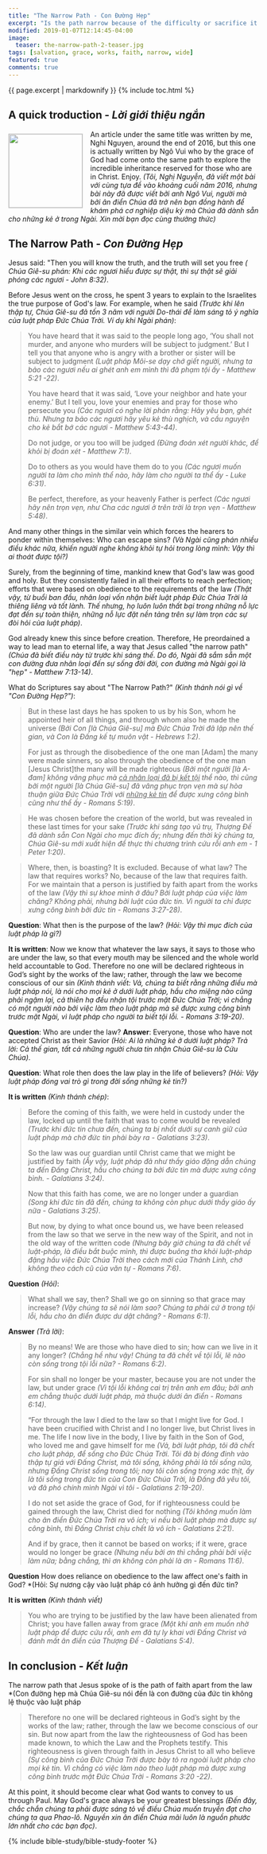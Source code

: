 ```yaml
---
title: "The Narrow Path - Con Đường Hẹp"
excerpt: "Is the path narrow because of the difficulty or sacrifice it asks of its followers? Or it is only so because of the very narrowness of its definition? <i>(Phải chăng đường hẹp vì những khó khăn và hy sinh mà người theo phải chịu? Hoặc chỉ là hẹp về định nghĩa của nó?)</i>"
modified: 2019-01-07T12:14:45-04:00
image:
  teaser: the-narrow-path-2-teaser.jpg
tags: [salvation, grace, works, faith, narrow, wide]
featured: true
comments: true
---
```

{{ page.excerpt | markdownify }}
{% include toc.html %}
<!--a href="{{ site.url }}{% post_url articles-viet/2018-12-05-Awake-O-Sleeper-Viet %}"><em>(Bấm vào đây để đọc tiếng Việt)</em></a-->

## A quick troduction - *Lời giới thiệu ngắn*

<img alt src="{{ site.url }}/assets/images/the-narrow-path-2-teaser.jpg" style="border: 1px solid #cccccc; margin: 7px 15px 0px 0px; max-width: 100%; height: 148px; padding: 0px; float: left;">

An article under the same title was written by me, Nghi Nguyen, around the end of 2016, but this one is actually written by Ngô Vui who by the grace of God had come onto the same path to explore the incredible inheritance reserved for those who are in Christ. Enjoy. *(Tôi, Nghị Nguyễn, đã viết một bài với cùng tựa đề vào khoảng cuối năm 2016, nhưng bài này đã được viết bởi anh Ngô Vui, người mà bởi ân điển Chúa đã trở nên bạn đồng hành để khám phá cơ nghiệp diệu kỳ mà Chúa đã dành sẵn cho những kẻ ở trong Ngài. Xin mời bạn đọc cùng thưởng thức)*

## The Narrow Path - *Con Đường Hẹp*

Jesus said: "Then you will know the truth, and the truth will set you free *( Chúa Giê-su phán: Khi các ngươi hiểu được sự thật, thì sự thật sẽ giải phóng các ngươi - John 8:32)*.

Before Jesus went on the cross, he spent 3 years to explain to the Israelites the true purpose of God's law. For example, when he said *(Trước khi lên thập tự, Chúa Giê-su đã tốn 3 năm với người Do-thái để làm sáng tỏ ý nghĩa của luật pháp Đức Chúa Trời. Ví dụ khi Ngài phán)*:

> You have heard that it was said to the people long ago, ‘You shall not murder, and anyone who murders will be subject to judgment.’ But I tell you that anyone who is angry with a brother or sister will be subject to judgment *(Luật pháp Môi-se dạy chớ giết người, nhưng ta bảo các ngươi nếu ai ghét anh em mình thì đã phạm tội ấy - Matthew 5:21 -22)*.
>
> You have heard that it was said, ‘Love your neighbor and hate your enemy.’  But I tell you, love your enemies and pray for those who persecute you *(Các ngươi có nghe lời phán rằng: Hãy yêu bạn, ghét thù. Nhưng ta bảo các ngươi hãy yêu kẻ thù nghịch, và cầu nguyện cho kẻ bắt bớ các ngươi - Matthew 5:43-44)*.
>
> Do not judge, or you too will be judged *(Đừng đoán xét người khác, để khỏi bị đoán xét - Matthew 7:1)*.
>
> Do to others as you would have them do to you *(Các ngươi muốn người ta làm cho mình thể nào, hãy làm cho người ta thể ấy - Luke 6:31)*.
>
> Be perfect, therefore, as your heavenly Father is perfect *(Các ngươi hãy nên trọn vẹn, như Cha các ngươi ở trên trời là trọn vẹn - Matthew 5:48)*.

And many other things in the similar vein which forces the hearers to ponder within themselves: Who can escape sins? *(Và Ngài cũng phán nhiều điều khác nữa, khiến người nghe không khỏi tự hỏi trong lòng mình: Vậy thì ai thoát được tội?)*

Surely, from the beginning of time, mankind knew that God's law was good and holy. But they consistently failed in all their efforts to reach perfection; efforts that were based on obedience to the requirements of the law *(Thật vậy, từ buổi ban đầu, nhân loại vốn nhận biết luật pháp Đức Chúa Trời là thiêng liêng và tốt lành. Thế nhưng, họ luôn luôn thất bại trong những nỗ lực đạt đến sự toàn thiện, những nỗ lực đặt nền tảng trên sự làm trọn các sự đòi hỏi của luật pháp)*.

God already knew this since before creation. Therefore, He preordained a way to lead man to eternal life, a way that Jesus called "the narrow path" *(Chúa đã biết điều này từ trước khi sáng thế. Do đó, Ngài đã sắm sẵn một con đường đưa nhân loại đến sự sống đời đời,  con đường mà Ngài gọi là "hẹp" - Matthew 7:13-14)*.

What do Scriptures say about "The Narrow Path?" *(Kinh thánh nói gì về "Con Đường Hẹp?")*:

> But in these last days he has spoken to us by his Son, whom he appointed heir of all things, and through whom also he made the universe *(Bởi Con [là Chúa Giê-su] mà Đức Chúa Trời đã lập nên thế gian, và Con là Đấng kế tự muôn vật - Hebrews 1:2)*.
>
> For just as through the disobedience of the one man [Adam] the many were made sinners, so also through the obedience of the one man [Jesus Christ]the many will be made righteous *(Bởi một người [là A-đam] không vâng phục mà <u>cả nhân loại đã bị kết tội</u> thể nào, thì cũng bởi một người [là Chúa Giê-su] đã vâng phục trọn vẹn mà sự hòa thuận giữa Đức Chúa Trời với <u>những kẻ tin</u> để được xưng công bình cũng như thể ấy - Romans 5:19)*.

>
> He was chosen before the creation of the world, but was revealed in these last times for your sake *(Trước khi sáng tạo vũ trụ, Thượng Đế đã dành sẵn Con Ngài cho mục đích ấy; nhưng đến thời kỳ chúng ta, Chúa Giê-su mới xuất hiện để thực thi chương trình cứu rỗi anh em - 1 Peter 1:20)*.

>
> Where, then, is boasting? It is excluded. Because of what law? The law that requires works? No, because of the law that requires faith. For we maintain that a person is justified by faith apart from the works of the law *(Vậy thì sự khoe mình ở đâu? Bởi luật pháp của việc làm chăng? Không phải, nhưng bởi luật của đức tin. Vì người ta chỉ được xưng công bình bởi đức tin - Romans 3:27-28)*.

**Question**: What then is the purpose of the law? *(Hỏi: Vậy thì mục đích của luật pháp là gì?)*

**It is written**: Now we know that whatever the law says, it says to those who are under the law, so that every mouth may be silenced and the whole world held accountable to God. Therefore no one will be declared righteous in God’s sight by the works of the law; rather, through the law we become conscious of our sin *(Kinh thánh viết:  Vả, chúng ta biết rằng những điều mà luật pháp nói, là nói cho mọi kẻ ở dưới luật pháp, hầu cho miệng nào cũng phải ngậm lại, cả thiên hạ đều nhận tội trước mặt Đức Chúa Trời; vì chẳng có một người nào bởi việc làm theo luật pháp mà sẽ được xưng công bình trước mặt Ngài, vì luật pháp cho người ta biết tội lỗi. - Romans 3:19-20)*.

**Question**: Who are under the law? **Answer**: Everyone, those who have not accepted Christ as their Savior *(Hỏi: Ai là những kẻ ở dưới luật pháp? Trả lời: Cả thế gian, tất cả những người chưa tin nhận Chúa Giê-su là Cứu Chúa)*.

**Question**: What role then does the law play in the life of believers? *(Hỏi: Vậy luật pháp đóng vai trò gì  trong đời sống những kẻ tin?)*

**It is written** *(Kinh thánh chép)*:  

> Before the coming of this faith, we were held in custody under the law, locked up until the faith that was to come would be revealed *(Trước khi đức tin chưa đến, chúng ta bị nhốt dưới sự canh giữ của luật pháp mà chờ đức tin phải bày ra - Galatians 3:23)*.
>
> So the law was our guardian until Christ came that we might be justified by faith *(Ấy vậy, luật pháp đã như thầy giáo đặng dẫn chúng ta đến Đấng Christ, hầu cho chúng ta bởi đức tin mà được xưng công bình. - Galatians 3:24)*.  
>
> Now that this faith has come, we are no longer under a guardian *(Song khi đức tin đã đến, chúng ta không còn phục dưới thầy giáo ấy nữa - Galatians 3:25)*.
>
> But now, by dying to what once bound us, we have been released from the law so that we serve in the new way of the Spirit, and not in the old way of the written code *(Nhưng bây giờ chúng ta đã chết về luật-pháp, là điều bắt buộc mình, thì được buông tha khỏi luật-pháp đặng hầu việc Ðức Chúa Trời theo cách mới của Thánh Linh, chớ không theo cách cũ của văn tự - Romans 7:6)*.

**Question** *(Hỏi)*:

> What shall we say, then? Shall we go on sinning so that grace may increase? *(Vậy chúng ta sẽ nói làm sao? Chúng ta phải cứ ở trong tội lỗi, hầu cho ân điển được dư dật chăng? - Romans 6:1)*.

**Answer** *(Trả lời)*:

> By no means! We are those who have died to sin; how can we live in it any longer? *(Chẳng hề như vậy! Chúng ta đã chết về tội lỗi, lẽ nào còn sống trong tội lỗi nữa? - Romans 6:2)*.
>
> For sin shall no longer be your master, because you are not under the law, but under grace *(Vì tội lỗi không cai trị trên anh em đâu; bởi anh em chẳng thuộc dưới luật pháp, mà thuộc dưới ân điển - Romans 6:14)*.
>
> “For through the law I died to the law so that I might live for God. I have been crucified with Christ and I no longer live, but Christ lives in me. The life I now live in the body, I live by faith in the Son of God, who loved me and gave himself for me *(Vả, bởi luật pháp, tôi đã chết cho luật pháp, để sống cho Đức Chúa Trời. Tôi đã bị đóng đinh vào thập tự giá với Đấng Christ, mà tôi sống, không phải là tôi sống nữa, nhưng Đấng Christ sống trong tôi; nay tôi còn sống trong xác thịt, ấy là tôi sống trong đức tin của Con Đức Chúa Trời, là Đấng đã yêu tôi, và đã phó chính mình Ngài vì tôi - Galatians 2:19-20)*.
>
> I do not set aside the grace of God, for if righteousness could be gained through the law, Christ died for nothing *(Tôi không muốn làm cho ân điển Đức Chúa Trời ra vô ích; vì nếu bởi luật pháp mà được sự công bình, thì Đấng Christ chịu chết là vô ích - Galatians 2:21)*.
>
> And if by grace, then it cannot be based on works; if it were, grace would no longer be grace *(Nhưng nếu bởi ơn thì chẳng phải bởi việc làm nữa; bằng chẳng, thì ơn không còn phải là ơn - Romans 11:6)*.

**Question** How does reliance on obedience to the law affect one's faith in God? *(Hỏi: Sự nương cậy vào luật pháp có ảnh hưởng gì đến đức tin?

**It is written** *(Kinh thánh viết)*

> You who are trying to be justified by the law have been alienated from Christ; you have fallen away from grace *(Một khi anh em muốn nhờ luật pháp để được cứu rỗi, anh em đã tự ly khai với Đấng Christ và đánh mất ân điển của Thượng Đế - Galatians 5:4)*.

## In conclusion - *Kết luận* 

The narrow path that Jesus spoke of is the path of faith apart from the law *(Con đường hẹp mà Chúa Giê-su nói đến là con đường của đức tin không lệ thuộc vào luật pháp
  
> Therefore no one will be declared righteous in God’s sight by the works of the law; rather, through the law we become conscious of our sin. But now apart from the law the righteousness of God has been made known, to which the Law and the Prophets testify. This righteousness is given through faith in Jesus Christ to all who believe *(Sự công bình của Đức Chúa Trời được bày tỏ ra ngoài luật pháp cho mọi kẻ tin. Vì chẳng có việc làm nào theo luật pháp mà được xưng công bình trước mặt Đức Chúa Trời - Romans 3:20 -22)*.

At this point, it should become clear what God wants to convey to us through Paul. May God's grace always be your greatest blessings *(Đến đây, chắc chắn chúng ta phải được sáng tỏ về điều Chúa muốn truyền đạt cho chúng ta qua Phao-lô. Nguyền xin ân điển Chúa mãi luôn là nguồn phước lớn nhất cho các bạn đọc)*.

{% include bible-study/bible-study-footer %}
